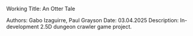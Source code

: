 Working Title: An Otter Tale

Authors: Gabo Izaguirre, Paul Grayson
Date: 03.04.2025
Description: In-development 2.5D dungeon crawler game project.
